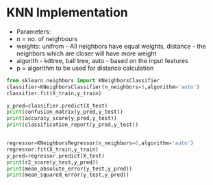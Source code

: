 # KNN Implementation

* Parameters:
* n = no. of neighbours
* weights: unifrom - All neighbors have equal weights, distance - the neighbors which are closer will have more weight
* algorith - kdtree, ball tree, auto - based on the input features
* p = algorithm to be used for distance calculation

```python
from sklearn.neighbors import KNeighborsClassifier
classifier=KNeighborsClassifier(n_neighbors=5,algorithm='auto')
classifier.fit(X_train,y_train)

y_pred=classifier.predict(X_test)
print(confusion_matrix(y_pred,y_test))
print(accuracy_score(y_pred,y_test))
print(classification_report(y_pred,y_test))


regressor=KNeighborsRegressor(n_neighbors=6,algorithm='auto')
regressor.fit(X_train,y_train)
y_pred=regressor.predict(X_test)
print(r2_score(y_test,y_pred))
print(mean_absolute_error(y_test,y_pred))
print(mean_squared_error(y_test,y_pred))
```
